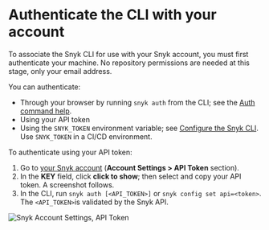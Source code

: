 # Authenticate the CLI with your account

To associate the Snyk CLI for use with your Snyk account, you must first authenticate your machine. No repository permissions are needed at this stage, only your email address.

You can authenticate:

* Through your browser by running `snyk auth` from the CLI; see the [Auth command help](https://docs.snyk.io/features/snyk-cli/commands/auth).
* Using your API token
* Using the `SNYK_TOKEN` environment variable; see [Configure the Snyk CLI](../configure-the-snyk-cli.md). Use `SNYK_TOKEN` in a CI/CD environment.

To authenticate using your API token:

1. Go to [your Snyk account](https://app.snyk.io/account) (**Account Settings > API Token** section).
2. In the **KEY** field, click **click to show**; then select and copy your API token. A screenshot follows.
3. In the CLI, run `snyk auth [<API_TOKEN>]` or `snyk config set api=<token>`. The `<API_TOKEN>`is validated by the Snyk API.

![Snyk Account Settings, API Token](../../../.gitbook/assets/API-token-CLI-auth-details-22-01.png)

